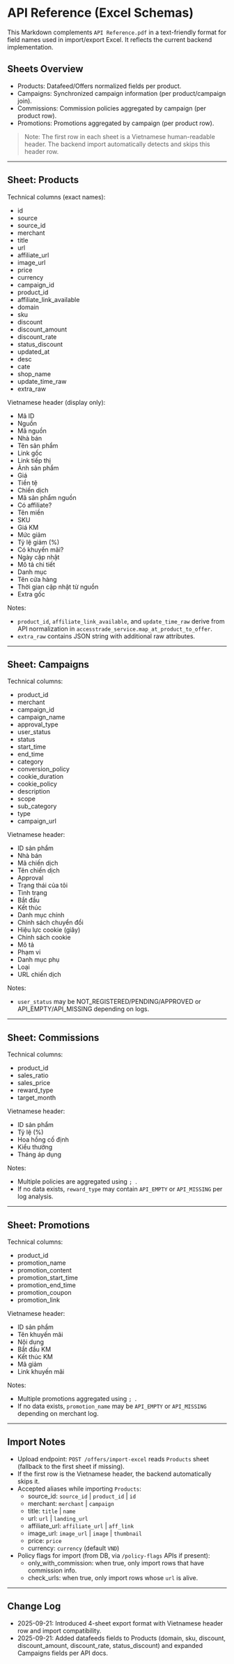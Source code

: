 # API Reference (Excel Schemas)

This Markdown complements `API Reference.pdf` in a text-friendly format for field names used in import/export Excel. It reflects the current backend implementation.

## Sheets Overview
- Products: Datafeed/Offers normalized fields per product.
- Campaigns: Synchronized campaign information (per product/campaign join).
- Commissions: Commission policies aggregated by campaign (per product row).
- Promotions: Promotions aggregated by campaign (per product row).

> Note: The first row in each sheet is a Vietnamese human-readable header. The backend import automatically detects and skips this header row.

---

## Sheet: Products
Technical columns (exact names):
- id
- source
- source_id
- merchant
- title
- url
- affiliate_url
- image_url
- price
- currency
- campaign_id
- product_id
- affiliate_link_available
- domain
- sku
- discount
- discount_amount
- discount_rate
- status_discount
- updated_at
- desc
- cate
- shop_name
- update_time_raw
- extra_raw

Vietnamese header (display only):
- Mã ID
- Nguồn
- Mã nguồn
- Nhà bán
- Tên sản phẩm
- Link gốc
- Link tiếp thị
- Ảnh sản phẩm
- Giá
- Tiền tệ
- Chiến dịch
- Mã sản phẩm nguồn
- Có affiliate?
- Tên miền
- SKU
- Giá KM
- Mức giảm
- Tỷ lệ giảm (%)
- Có khuyến mãi?
- Ngày cập nhật
- Mô tả chi tiết
- Danh mục
- Tên cửa hàng
- Thời gian cập nhật từ nguồn
- Extra gốc

Notes:
- `product_id`, `affiliate_link_available`, and `update_time_raw` derive from API normalization in `accesstrade_service.map_at_product_to_offer`.
- `extra_raw` contains JSON string with additional raw attributes.

---

## Sheet: Campaigns
Technical columns:
- product_id
- merchant
- campaign_id
- campaign_name
- approval_type
- user_status
- status
- start_time
- end_time
- category
- conversion_policy
- cookie_duration
- cookie_policy
- description
- scope
- sub_category
- type
- campaign_url

Vietnamese header:
- ID sản phẩm
- Nhà bán
- Mã chiến dịch
- Tên chiến dịch
- Approval
- Trạng thái của tôi
- Tình trạng
- Bắt đầu
- Kết thúc
- Danh mục chính
- Chính sách chuyển đổi
- Hiệu lực cookie (giây)
- Chính sách cookie
- Mô tả
- Phạm vi
- Danh mục phụ
- Loại
- URL chiến dịch

Notes:
- `user_status` may be NOT_REGISTERED/PENDING/APPROVED or API_EMPTY/API_MISSING depending on logs.

---

## Sheet: Commissions
Technical columns:
- product_id
- sales_ratio
- sales_price
- reward_type
- target_month

Vietnamese header:
- ID sản phẩm
- Tỷ lệ (%)
- Hoa hồng cố định
- Kiểu thưởng
- Tháng áp dụng

Notes:
- Multiple policies are aggregated using `; `.
- If no data exists, `reward_type` may contain `API_EMPTY` or `API_MISSING` per log analysis.

---

## Sheet: Promotions
Technical columns:
- product_id
- promotion_name
- promotion_content
- promotion_start_time
- promotion_end_time
- promotion_coupon
- promotion_link

Vietnamese header:
- ID sản phẩm
- Tên khuyến mãi
- Nội dung
- Bắt đầu KM
- Kết thúc KM
- Mã giảm
- Link khuyến mãi

Notes:
- Multiple promotions aggregated using `; `.
- If no data exists, `promotion_name` may be `API_EMPTY` or `API_MISSING` depending on merchant log.

---

## Import Notes
- Upload endpoint: `POST /offers/import-excel` reads `Products` sheet (fallback to the first sheet if missing).
- If the first row is the Vietnamese header, the backend automatically skips it.
- Accepted aliases while importing `Products`:
  - source_id: `source_id` | `product_id` | `id`
  - merchant: `merchant` | `campaign`
  - title: `title` | `name`
  - url: `url` | `landing_url`
  - affiliate_url: `affiliate_url` | `aff_link`
  - image_url: `image_url` | `image` | `thumbnail`
  - price: `price`
  - currency: `currency` (default `VND`)
- Policy flags for import (from DB, via `/policy-flags` APIs if present):
  - only_with_commission: when true, only import rows that have commission info.
  - check_urls: when true, only import rows whose `url` is alive.

---

## Change Log
- 2025-09-21: Introduced 4-sheet export format with Vietnamese header row and import compatibility.
- 2025-09-21: Added datafeeds fields to Products (domain, sku, discount, discount_amount, discount_rate, status_discount) and expanded Campaigns fields per API docs.
